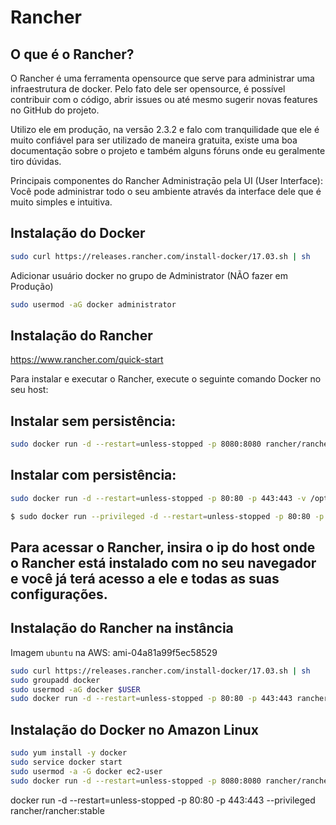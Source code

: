 # Rancher

## O que é o Rancher?

O Rancher é uma ferramenta opensource que serve para administrar uma infraestrutura de docker. Pelo fato dele ser opensource, é possível contribuir com o código, abrir issues ou até mesmo sugerir novas features no GitHub do projeto.

Utilizo ele em produçāo, na versāo 2.3.2 e falo com tranquilidade que ele é muito confiável para ser utilizado de maneira gratuita, existe uma boa documentaçāo sobre o projeto e também alguns fóruns onde eu geralmente tiro dúvidas.

Principais componentes do Rancher
Administraçāo pela UI (User Interface): Você pode administrar todo o seu ambiente através da interface dele que é muito simples e intuitiva.

## Instalação do Docker

```bash
sudo curl https://releases.rancher.com/install-docker/17.03.sh | sh
```

Adicionar usuário docker no grupo de Administrator
(NÃO fazer em Produção)

```bash
sudo usermod -aG docker administrator
```

## Instalação do Rancher

https://www.rancher.com/quick-start

Para instalar e executar o Rancher, execute o seguinte comando Docker no seu host:

## Instalar sem persistência:

```bash
sudo docker run -d --restart=unless-stopped -p 8080:8080 rancher/rancher:stable
```

## Instalar com persistência:

```bash
sudo docker run -d --restart=unless-stopped -p 80:80 -p 443:443 -v /opt/rancher:/var/lib/rancher rancher/rancher:stable
```


```bash
$ sudo docker run --privileged -d --restart=unless-stopped -p 80:80 -p 443:443 rancher/rancher:stable
```

## Para acessar o Rancher, insira o ip do host onde o Rancher está instalado com no seu navegador e você já terá acesso a ele e todas as suas configurações.

## Instalação do Rancher na instância

Imagem `ubuntu` na AWS: ami-04a81a99f5ec58529

```bash
sudo curl https://releases.rancher.com/install-docker/17.03.sh | sh
sudo groupadd docker
sudo usermod -aG docker $USER
sudo docker run -d --restart=unless-stopped -p 80:80 -p 443:443 rancher/rancher:stable
```

## Instalação do Docker no Amazon Linux

```bash
sudo yum install -y docker
sudo service docker start
sudo usermod -a -G docker ec2-user
sudo docker run -d --restart=unless-stopped -p 8080:8080 rancher/rancher:stable
```


docker run -d --restart=unless-stopped -p 80:80 -p 443:443 --privileged rancher/rancher:stable